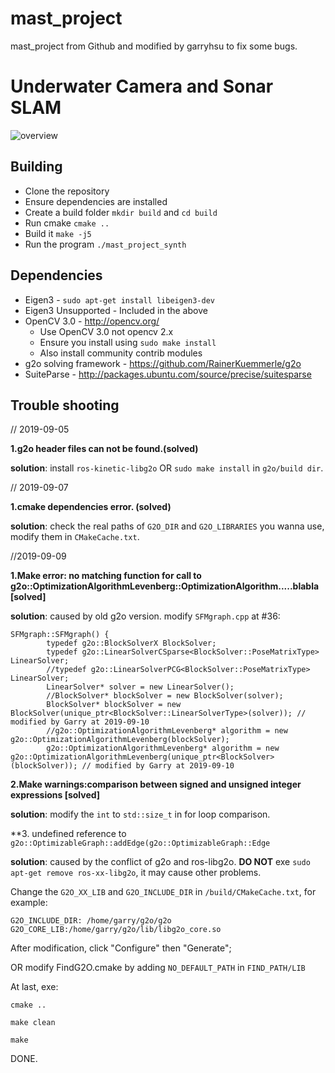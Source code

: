 # mast_project

mast_project from Github and modified by garryhsu to fix some bugs.

# Underwater Camera and Sonar SLAM


![overview](doc/readme_overview.png)


## Building

* Clone the repository
* Ensure dependencies are installed
* Create a build folder `mkdir build` and `cd build`
* Run cmake `cmake ..`
* Build it `make -j5`
* Run the program `./mast_project_synth`


## Dependencies

* Eigen3 - `sudo apt-get install libeigen3-dev`
* Eigen3 Unsupported - Included in the above
* OpenCV 3.0 - http://opencv.org/
    * Use OpenCV 3.0 not opencv 2.x
    * Ensure you install using `sudo make install`
    * Also install community contrib modules
* g2o solving framework - https://github.com/RainerKuemmerle/g2o
* SuiteParse - http://packages.ubuntu.com/source/precise/suitesparse

## Trouble shooting

// 2019-09-05

**1.g2o header files can not be found.(solved)**

**solution**: install `ros-kinetic-libg2o`  OR `sudo make install` in `g2o/build dir`.

// 2019-09-07

**1.cmake dependencies error. (solved)**

**solution**: check the real paths of `G2O_DIR` and `G2O_LIBRARIES` you wanna use, modify them in `CMakeCache.txt`.


//2019-09-09

**1.Make error: no matching function for call to  g2o::OptimizationAlgorithmLevenberg::OptimizationAlgorithm.....blabla [solved]**

**solution**: caused by old g2o version. modify `SFMgraph.cpp` at #36:

```
SFMgraph::SFMgraph() {
        typedef g2o::BlockSolverX BlockSolver;
        typedef g2o::LinearSolverCSparse<BlockSolver::PoseMatrixType> LinearSolver;
        //typedef g2o::LinearSolverPCG<BlockSolver::PoseMatrixType> LinearSolver;
        LinearSolver* solver = new LinearSolver();
        //BlockSolver* blockSolver = new BlockSolver(solver);
        BlockSolver* blockSolver = new BlockSolver(unique_ptr<BlockSolver::LinearSolverType>(solver)); // modified by Garry at 2019-09-10
        //g2o::OptimizationAlgorithmLevenberg* algorithm = new g2o::OptimizationAlgorithmLevenberg(blockSolver);
        g2o::OptimizationAlgorithmLevenberg* algorithm = new g2o::OptimizationAlgorithmLevenberg(unique_ptr<BlockSolver>(blockSolver)); // modified by Garry at 2019-09-10
```


**2.Make warnings:comparison between signed and unsigned integer expressions [solved]**

**solution**: modify the `int` to `std::size_t` in for loop comparison.

**3. undefined reference to `g2o::OptimizableGraph::addEdge(g2o::OptimizableGraph::Edge`

**solution**: caused by the conflict of g2o and ros-libg2o. **DO NOT** exe `sudo apt-get remove ros-xx-libg2o`, it may cause other problems.

Change the `G2O_XX_LIB` and `G2O_INCLUDE_DIR` in `/build/CMakeCache.txt`, for example:
```
G2O_INCLUDE_DIR: /home/garry/g2o/g2o
G2O_CORE_LIB:/home/garry/g2o/lib/libg2o_core.so
```

After modification, click "Configure" then "Generate";

OR modify FindG2O.cmake by adding `NO_DEFAULT_PATH` in `FIND_PATH/LIB`

At last, exe:

`cmake ..`

`make clean`

`make`

DONE.

